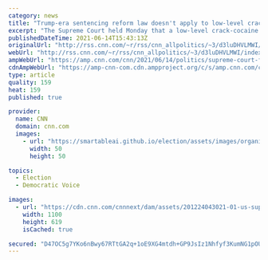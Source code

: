 ```yaml
---
category: news
title: "Trump-era sentencing reform law doesn't apply to low-level crack cocaine offenders, Supreme Court says"
excerpt: "The Supreme Court held Monday that a low-level crack-cocaine offender is ineligible to seek a reduced sentence under the Trump-era First Step Act sentencing reform law.\n    \n"
publishedDateTime: 2021-06-14T15:43:13Z
originalUrl: "http://rss.cnn.com/~r/rss/cnn_allpolitics/~3/d3luDHVLMWI/index.html"
webUrl: "http://rss.cnn.com/~r/rss/cnn_allpolitics/~3/d3luDHVLMWI/index.html"
ampWebUrl: "https://amp.cnn.com/cnn/2021/06/14/politics/supreme-court-first-step-act-crack-cocaine-conviction-case/index.html"
cdnAmpWebUrl: "https://amp-cnn-com.cdn.ampproject.org/c/s/amp.cnn.com/cnn/2021/06/14/politics/supreme-court-first-step-act-crack-cocaine-conviction-case/index.html"
type: article
quality: 159
heat: 159
published: true

provider:
  name: CNN
  domain: cnn.com
  images:
    - url: "https://smartableai.github.io/election/assets/images/organizations/cnn.com-50x50.jpg"
      width: 50
      height: 50

topics:
  - Election
  - Democratic Voice

images:
  - url: "https://cdn.cnn.com/cnnnext/dam/assets/201224043021-01-us-supreme-court-1211-super-tease.jpg"
    width: 1100
    height: 619
    isCached: true

secured: "D47OC5g7YKo6nBwy67RTtGA2q+1oE9XG4mtdh+GP9JsIz1Nhfyf3KumNG1pOUCEkdK+4qB1tKRQcAqwf3A4XjyNMNgFcaae8tEsNr/eN7xlOGcpKn9ePziEImTHz7vGYVS5SmiS8EEBxLOqzzPqMmU9GZkkRqrXmjnqJJxIJvVj0jLmyMOYxRWWvYC41IH/q2KK32UTE/WoRkzWnLkq/ozkXXRxCnnMGcGAlA0sK4aNbK9CQUwCMBmACK1H26N1h2vP3pvS9OLtw6ZSmE/w0IneAGKPlX5Nh3qZSUgknBJVqg33MIq2IMsLMPLHm1mR87JonXz5uNiYwz9KVnZ4xleCh138ZDXhenGs227IFk20=;01ckgoyNnAUkQMk7OgDyKQ=="
---
```


